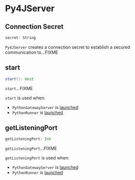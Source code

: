 # Py4JServer

## <span id="secret"> Connection Secret

```scala
secret: String
```

`Py4JServer` creates a connection secret to establish a secured communication to...FIXME

## <span id="start"> start

```scala
start(): Unit
```

`start`...FIXME

`start` is used when:

* `PythonGatewayServer` is [launched](PythonGatewayServer.md#main)
* `PythonRunner` is [launched](PythonRunner.md#main)

## <span id="getListeningPort"> getListeningPort

```scala
getListeningPort: Int
```

`getListeningPort`...FIXME

`getListeningPort` is used when:

* `PythonGatewayServer` is [launched](PythonGatewayServer.md#main)
* `PythonRunner` is [launched](PythonRunner.md#main)
